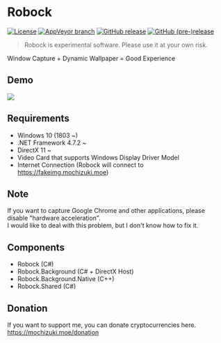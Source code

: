 # Robock

[![License](https://img.shields.io/github/license/mika-f/robock.svg?style=flat-square)](LICENSE)
[![AppVeyor branch](https://img.shields.io/appveyor/ci/mika-f/Robock/develop.svg?style=flat-square)](https://ci.appveyor.com/project/mika-f/robock)
[![GitHub release](https://img.shields.io/github/release/mika-f/Robock.svg?style=flat-square)](https://github.com/mika-f/Robock/releases/latest)
[![GitHub (pre-)release](https://img.shields.io/github/release/mika-f/Robock/all.svg?style=flat-square)](https://github.com/mika-f/Robock/releases/latest)


> Robock is experimental software. Please use it at your own risk.

Window Capture + Dynamic Wallpaper = Good Experience


## Demo

[![](https://img.youtube.com/vi/3HdT_-mdNBM/0.jpg)](https://www.youtube.com/watch?v=3HdT_-mdNBM)


## Requirements

* Windows 10 (1803 ~)
* .NET Framework 4.7.2 ~
* DirectX 11 ~
* Video Card that supports Windows Display Driver Model
* Internet Connection (Robock will connect to https://fakeimg.mochizuki.moe)


## Note

If you want to capture Google Chrome and other applications, please disable "hardware acceleration".  
I would like to deal with this problem, but I don't know how to fix it.


## Components

* Robock (C#)
* Robock.Background (C# + DirectX Host)
* Robock.Background.Native (C++)
* Robock.Shared (C#)


## Donation

If you want to support me, you can donate cryptocurrencies here.  
https://mochizuki.moe/donation
